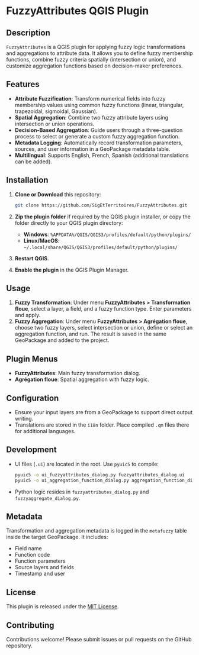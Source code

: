 # FuzzyAttributes QGIS Plugin

## Description

`FuzzyAttributes` is a QGIS plugin for applying fuzzy logic transformations and aggregations to attribute data. It allows you to define fuzzy membership functions, combine fuzzy criteria spatially (intersection or union), and customize aggregation functions based on decision-maker preferences.

## Features

* **Attribute Fuzzification**: Transform numerical fields into fuzzy membership values using common fuzzy functions (linear, triangular, trapezoidal, sigmoidal, Gaussian).
* **Spatial Aggregation**: Combine two fuzzy attribute layers using intersection or union operations.
* **Decision-Based Aggregation**: Guide users through a three-question process to select or generate a custom fuzzy aggregation function.
* **Metadata Logging**: Automatically record transformation parameters, sources, and user information in a GeoPackage metadata table.
* **Multilingual**: Supports English, French, Spanish (additional translations can be added).

## Installation

1. **Clone or Download** this repository:

   ```bash
   git clone https://github.com/SigEtTerritoires/FuzzyAttributes.git
   ```
2. **Zip the plugin folder** if required by the QGIS plugin installer, or copy the folder directly to your QGIS plugin directory:

   * **Windows**: `%APPDATA%/QGIS/QGIS3/profiles/default/python/plugins/`
   * **Linux/MacOS**: `~/.local/share/QGIS/QGIS3/profiles/default/python/plugins/`
3. **Restart QGIS**.
4. **Enable the plugin** in the QGIS Plugin Manager.

## Usage

1. **Fuzzy Transformation**: Under menu **FuzzyAttributes > Transformation floue**, select a layer, a field, and a fuzzy function type. Enter parameters and apply.
2. **Fuzzy Aggregation**: Under menu **FuzzyAttributes > Agrégation floue**, choose two fuzzy layers, select intersection or union, define or select an aggregation function, and run. The result is saved in the same GeoPackage and added to the project.

## Plugin Menus

* **FuzzyAttributes**: Main fuzzy transformation dialog.
* **Agrégation floue**: Spatial aggregation with fuzzy logic.

## Configuration

* Ensure your input layers are from a GeoPackage to support direct output writing.
* Translations are stored in the `i18n` folder. Place compiled `.qm` files there for additional languages.

## Development

* UI files (`.ui`) are located in the root. Use `pyuic5` to compile:

  ```bash
  pyuic5 -o ui_fuzzyattributes_dialog.py fuzzyattributes_dialog.ui
  pyuic5 -o ui_aggregation_function_dialog.py aggregation_function_dialog.ui
  ```
* Python logic resides in `fuzzyattributes_dialog.py` and `fuzzyaggregate_dialog.py`.

## Metadata

Transformation and aggregation metadata is logged in the `metafuzzy` table inside the target GeoPackage. It includes:

* Field name
* Function code
* Function parameters
* Source layers and fields
* Timestamp and user

## License

This plugin is released under the [MIT License](LICENSE).

## Contributing

Contributions welcome! Please submit issues or pull requests on the GitHub repository.
